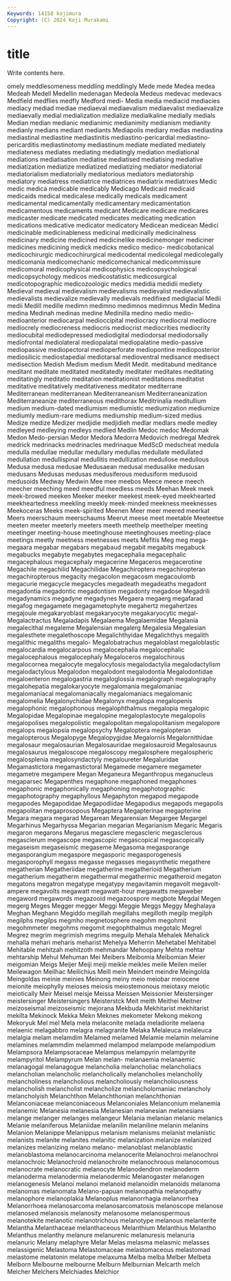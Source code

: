 ```yaml
---
Keywords: 14158 kojimura
Copyright: (C) 2024 Koji Murakami
---
```


# title

Write contents here.



omely meddlesomeness meddling meddlingly Mede
mede Medea medea Medeah Medell Medellin medenagan Medeola Medeus medevac
medevacs Medfield medflies medfly Medford medi- Media media mediacid mediacies
mediacy mediad mediae mediaeval mediaevalism mediaevalist mediaevalize mediaevally medial medialization
medialize medialkaline medially medials Median median medianic medianimic medianimity medianism
medianity medianly medians mediant mediants Mediapolis mediary medias mediastina mediastinal
mediastine mediastinitis mediastino-pericardial mediastino-pericarditis mediastinotomy mediastinum mediate mediated mediately mediateness
mediates mediating mediatingly mediation mediational mediations mediatisation mediatise mediatised mediatising
mediative mediatization mediatize mediatized mediatizing mediator mediatorial mediatorialism mediatorially mediatorious
mediators mediatorship mediatory mediatress mediatrice mediatrices mediatrix mediatrixes Medic medic
medica medicable medicably Medicago Medicaid medicaid medicaids medical medicalese medically
medicals medicament medicamental medicamentally medicamentary medicamentation medicamentous medicaments medicant Medicare
medicare medicares medicaster medicate medicated medicates medicating medication medications medicative
medicator medicatory Medicean medicean Medici medicinable medicinableness medicinal medicinally medicinalness
medicinary medicine medicined medicinelike medicinemonger mediciner medicines medicining medick medicks
medico medico- medicobotanical medicochirurgic medicochirurgical medicodental medicolegal medicolegally medicomania medicomechanic
medicomechanical medicommissure medicomoral medicophysical medicophysics medicopsychological medicopsychology medicos medicostatistic medicosurgical
medicotopographic medicozoologic medics medidia medidii mediety Medieval medieval medievalism medievalisms
medievalist medievalistic medievalists medievalize medievally medievals medifixed mediglacial Medii medii
Medill medille medimn medimno medimnos medimnus Medin Medina medina Medinah
medinas medine Medinilla medino medio medio- medioanterior mediocarpal medioccipital mediocracy
mediocral mediocre mediocrely mediocreness mediocris mediocrist mediocrities mediocrity mediocubital mediodepressed
mediodigital mediodorsal mediodorsally mediofrontal mediolateral mediopalatal mediopalatine medio-passive mediopassive mediopectoral
medioperforate mediopontine medioposterior mediosilicic mediostapedial mediotarsal medioventral medisance medisect medisection
Medish Medism medism Medit Medit. meditabund meditance meditant meditate meditated
meditatedly meditater meditates meditating meditatingly meditatio meditation meditationist meditations meditatist
meditative meditatively meditativeness meditator mediterrane Mediterranean mediterranean Mediterraneanism Mediterraneanization Mediterraneanize
mediterraneous medithorax Meditrinalia meditullium medium medium-dated mediumism mediumistic mediumization mediumize
mediumly medium-rare mediums mediumship medium-sized medius Medize medize Medizer medjidie
medjidieh medlar medlars medle medley medleyed medleying medleys medlied Medlin
Medoc medoc Medomak Medon Medo-persian Medor Medora Medorra Medovich medregal
Medrek medrick medrinacks medrinacles medrinaque MedScD medscheat medula medulla medullae
medullar medullary medullas medullate medullated medullation medullispinal medullitis medullization medullose
medullous Medusa medusa medusae Medusaean medusal medusalike medusan medusans Medusas
medusas medusiferous medusiform medusoid medusoids Medway Medwin Mee mee meebos
Meece meece meech meecher meeching meed meedful meedless meeds Meehan
Meek meek meek-browed meeken Meeker meeker meekest meek-eyed meekhearted meekheartedness
meekling meekly meek-minded meekness meeknesses Meekoceras Meeks meek-spirited Meenen Meer
meer meered meerkat Meers meerschaum meerschaums Meerut meese meet meetable
Meeteetse meeten meeter meeterly meeters meeth meethelp meethelper meeting meetinger
meeting-house meetinghouse meetinghouses meeting-place meetings meetly meetness meetnesses meets Mefitis
Meg meg mega- megaara megabar megabars megabaud megabit megabits megabuck
megabucks megabyte megabytes megacephalia megacephalic megacephalous megacephaly megacerine Megaceros megacerotine
Megachile megachilid Megachilidae Megachiroptera megachiropteran megachiropterous megacity megacolon megacosm megacoulomb
megacurie megacycle megacycles megadeath megadeaths megadont megadontia megadontic megadontism megadonty
megadose Megadrili megadynamics megadyne megadynes Megaera megaerg megafarad megafog megagamete
megagametophyte megahertz megahertzes megajoule megakaryoblast megakaryocyte megakaryocytic megal- Megalactractus Megaladapis
Megalaema Megalaemidae Megalania megalecithal megaleme Megalensian megalerg Megalesia Megalesian megalesthete
megalethoscope Megalichthyidae Megalichthys megalith megalithic megaliths megalo- Megalobatrachus megaloblast megaloblastic
megalocardia megalocarpous megalocephalia megalocephalic megalocephalous megalocephaly Megaloceros megalochirous megalocornea megalocyte
megalocytosis megalodactylia megalodactylism megalodactylous Megalodon megalodont megalodontia Megalodontidae megaloenteron megalogastria
megaloglossia megalograph megalography megalohepatia megalokaryocyte megalomania megalomaniac megalomaniacal megalomaniacally megalomaniacs
megalomanic megalomelia Megalonychidae Megalonyx megalopa megalopenis megalophonic megalophonous megalophthalmus megalopia
megalopic Megalopidae Megalopinae megalopine megaloplastocyte megalopolis megalopolises megalopolistic megalopolitan megalopolitanism
megalopore megalops megalopsia megalopsychy Megaloptera megalopteran megalopterous Megalopyge Megalopygidae Megalornis
Megalornithidae megalosaur megalosaurian Megalosauridae megalosauroid Megalosaurus megalosaurus megaloscope megaloscopy megalosphere
megalospheric megalosplenia megalosyndactyly megaloureter Megaluridae Megamastictora megamastictoral Megamede megamere megameter
megametre megampere Megan Meganeura Meganthropus meganucleus megaparsec Megapenthes megaphone megaphoned
megaphones megaphonic megaphonically megaphoning megaphotographic megaphotography megaphyllous Megaphyton megapod megapode
megapodes Megapodidae Megapodiidae Megapodius megapods megapolis megapolitan megaprosopous Megaptera Megapterinae
megapterine Megara megara megarad Megarean Megarensian Megargee Megargel Megarhinus Megarhyssa
Megarian megarian Megarianism Megaric Megaris megaron megarons Megarus megasclere megascleric
megasclerous megasclerum megascope megascopic megascopical megascopically megaseism megaseismic megaseme Megasoma
megasporange megasporangium megaspore megasporic megasporogenesis megasporophyll megass megasse megasses megasynthetic
megathere megatherian Megatheriidae megatherine megatherioid Megatherium megatherium megatherm megathermal megathermic
megatheroid megaton megatons megatron megatype megatypy megavitamin megavolt megavolt-ampere megavolts
megawatt megawatt-hour megawatts megaweber megaword megawords megazooid megazoospore megbote Megdal
Megen megerg Meges Megger megger Meggi Meggie Meggs Meggy Meghalaya
Meghan Meghann Megiddo megillah megillahs megilloth megilp megilph megilphs megilps
megmho megnetosphere megohm megohmit megohmmeter megohms megomit megophthalmus megotalc Megrel
Megrez megrim megrimish megrims meguilp Mehala Mehalek Mehalick mehalla mehari
meharis meharist Mehelya Meherrin Mehetabel Mehitabel Mehitable mehitzah mehitzoth mehmandar
Mehoopany Mehta mehtar mehtarship Mehul Mehuman Mei Meibers Meibomia Meibomian
Meier meigomian Meigs Meijer Meiji meiji meikle meikles meile Meilen
meiler Meilewagon Meilhac Meilichius Meill mein Meindert meindre Meingolda Meingoldas
meinie meinies Meinong meiny meio meiobar meiocene meionite meiophylly meioses
meiosis meiostemonous meiotaxy meiotic meiotically Meir Meisel meisje Meissa Meissen
Meissonier Meistersinger meistersinger Meistersingers Meisterstck Meit meith Meithei Meitner meizoseismal
meizoseismic mejorana Mekbuda Mekhitarist mekhitarist mekilta Mekinock Mekka Mekn Meknes
mekometer Mekong mekong Mekoryuk Mel mel Mela mela melaconite melada
meladiorite melaena melaenic melagabbro melagra melagranite Melaka Melaleuca melaleuca melalgia
melam melamdim Melamed melamed Melamie melamin melamine melamines melammdim melammed
melampod melampode melampodium Melampsora Melampsoraceae Melampus melampyrin melampyrite melampyritol Melampyrum
Melan melan- melanaemia melanaemic melanagogal melanagogue melancholia melancholiac melancholiacs melancholian
melancholic melancholically melancholies melancholily melancholiness melancholious melancholiously melancholiousness melancholish melancholist
melancholize melancholomaniac melancholy melancholyish Melanchthon Melanchthonian melanchthonian Melanconiaceae melanconiaceous Melanconiales
Melanconium melanemia melanemic Melanesia melanesia Melanesian melanesian melanesians melange melanger
melanges melangeur Melania melanian melanic melanics Melanie melaniferous Melaniidae melanilin
melaniline melanin melanins Melanion Melanippe Melanippus melanism melanisms melanist melanistic
melanists melanite melanites melanitic melanization melanize melanized melanizes melanizing melano
melano- melanoblast melanoblastic melanoblastoma melanocarcinoma melanocerite Melanochroi melanochroi melanochroic Melanochroid
melanochroite melanochroous melanocomous melanocrate melanocratic melanocyte Melanodendron melanoderm melanoderma melanodermia
melanodermic Melanogaster melanogen melanogenesis Melanoi melanoi melanoid melanoidin melanoids melanoma
melanomas melanomata Melano-papuan melanopathia melanopathy melanophore melanoplakia Melanoplus melanorrhagia melanorrhea
Melanorrhoea melanosarcoma melanosarcomatosis melanoscope melanose melanosed melanosis melanosity melanosome melanospermous
melanotekite melanotic melanotrichous melanotype melanous melanterite Melantha Melanthaceae melanthaceous Melanthium
Melanthius Melantho Melanthus melanthy melanure melanurenic melanuresis melanuria melanuric Melany
melaphyre Melar Melas melasma melasmic melasses melassigenic Melastoma Melastomaceae melastomaceous
melastomad melastome melatonin melatope melaxuma Melba melba Melber Melbeta Melborn
Melbourne melbourne Melburn Melburnian Melcarth melch Melcher Melchers Melchiades Melchior
